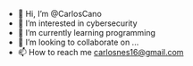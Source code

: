 - 👋 Hi, I’m @CarlosCano
- 👀 I’m interested in cybersecurity
- 🌱 I’m currently learning programming
- 💞️ I’m looking to collaborate on ...
- 📫 How to reach me carlosnes16@gmail.com

<!---
CarlosNes/CarlosNes is a ✨ special ✨ repository because its `README.md` (this file) appears on your GitHub profile.
You can click the Preview link to take a look at your changes.
--->
